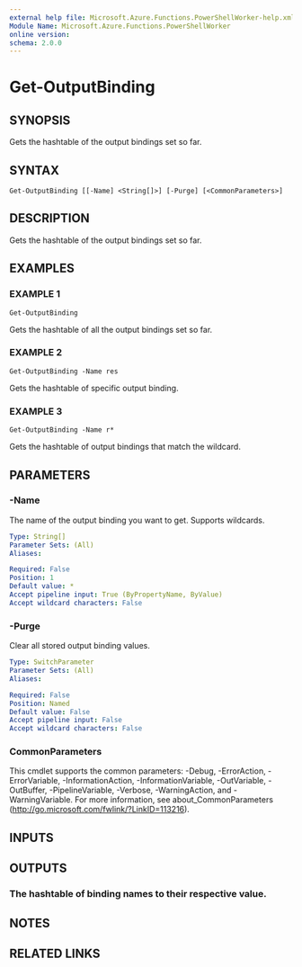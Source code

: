 ```yaml
---
external help file: Microsoft.Azure.Functions.PowerShellWorker-help.xml
Module Name: Microsoft.Azure.Functions.PowerShellWorker
online version:
schema: 2.0.0
---
```


# Get-OutputBinding

## SYNOPSIS
Gets the hashtable of the output bindings set so far.

## SYNTAX

```
Get-OutputBinding [[-Name] <String[]>] [-Purge] [<CommonParameters>]
```

## DESCRIPTION
Gets the hashtable of the output bindings set so far.

## EXAMPLES

### EXAMPLE 1
```
Get-OutputBinding
```

Gets the hashtable of all the output bindings set so far.

### EXAMPLE 2
```
Get-OutputBinding -Name res
```

Gets the hashtable of specific output binding.

### EXAMPLE 3
```
Get-OutputBinding -Name r*
```

Gets the hashtable of output bindings that match the wildcard.

## PARAMETERS

### -Name
The name of the output binding you want to get.
Supports wildcards.

```yaml
Type: String[]
Parameter Sets: (All)
Aliases:

Required: False
Position: 1
Default value: *
Accept pipeline input: True (ByPropertyName, ByValue)
Accept wildcard characters: False
```

### -Purge
Clear all stored output binding values.

```yaml
Type: SwitchParameter
Parameter Sets: (All)
Aliases:

Required: False
Position: Named
Default value: False
Accept pipeline input: False
Accept wildcard characters: False
```

### CommonParameters
This cmdlet supports the common parameters: -Debug, -ErrorAction, -ErrorVariable, -InformationAction, -InformationVariable, -OutVariable, -OutBuffer, -PipelineVariable, -Verbose, -WarningAction, and -WarningVariable. For more information, see about_CommonParameters (http://go.microsoft.com/fwlink/?LinkID=113216).

## INPUTS

## OUTPUTS

### The hashtable of binding names to their respective value.
## NOTES

## RELATED LINKS
